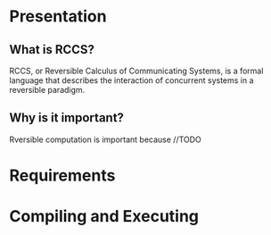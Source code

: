# Presentation

## What is RCCS?
RCCS, or Reversible Calculus of Communicating Systems, is a formal language that describes the interaction of concurrent systems in a reversible paradigm.

## Why is it important?

Rversible computation is important because 
//TODO

# Requirements

<!-- Please, list the requirements for your project, even briefly. Just to make sure I match them. Do I need anything beside Maven? 

I have:

mvn -version
Apache Maven 3.6.0
Maven home: /usr/share/maven
Java version: 11.0.14, vendor: Debian, runtime: /usr/lib/jvm/java-11-openjdk-amd64
Default locale: fr_FR, platform encoding: UTF-8
OS name: "linux", version: "4.19.0-18-amd64", arch: "amd64", family: "unix"
--> 

# Compiling and Executing

<!--

I get an error when trying to compile your project:

mvn compile
WARNING: An illegal reflective access operation has occurred
WARNING: Illegal reflective access by com.google.inject.internal.cglib.core.$ReflectUtils$1 (file:/usr/share/maven/lib/guice.jar) to method java.lang.ClassLoader.defineClass(java.lang.String,byte[],int,int,java.security.ProtectionDomain)
WARNING: Please consider reporting this to the maintainers of com.google.inject.internal.cglib.core.$ReflectUtils$1
WARNING: Use --illegal-access=warn to enable warnings of further illegal reflective access operations
WARNING: All illegal access operations will be denied in a future release
[INFO] Scanning for projects...
[INFO] 
[INFO] ----------------------------< me.gmx:RCCS >-----------------------------
[INFO] Building RCCS 1.0-SNAPSHOT
[INFO] --------------------------------[ jar ]---------------------------------
[INFO] 
[INFO] --- maven-resources-plugin:2.6:resources (default-resources) @ RCCS ---
[WARNING] Using platform encoding (UTF-8 actually) to copy filtered resources, i.e. build is platform dependent!
[INFO] skip non existing resourceDirectory /home/au/travail/git/RCCS_Impl/src/main/resources
[INFO] 
[INFO] --- maven-compiler-plugin:3.1:compile (default-compile) @ RCCS ---
[INFO] Changes detected - recompiling the module!
[WARNING] File encoding has not been set, using platform encoding UTF-8, i.e. build is platform dependent!
[INFO] Compiling 6 source files to /home/au/travail/git/RCCS_Impl/target/classes
[INFO] ------------------------------------------------------------------------
[INFO] BUILD FAILURE
[INFO] ------------------------------------------------------------------------
[INFO] Total time:  0.839 s
[INFO] Finished at: 2022-02-16T22:55:33-05:00
[INFO] ------------------------------------------------------------------------
[ERROR] Failed to execute goal org.apache.maven.plugins:maven-compiler-plugin:3.1:compile (default-compile) on project RCCS: Fatal error compiling: error: invalid target release: 17 -> [Help 1]
[ERROR] 
[ERROR] To see the full stack trace of the errors, re-run Maven with the -e switch.
[ERROR] Re-run Maven using the -X switch to enable full debug logging.
[ERROR] 
[ERROR] For more information about the errors and possible solutions, please read the following articles:
[ERROR] [Help 1] http://cwiki.apache.org/confluence/display/MAVEN/MojoExecutionException


The warnings seem to be customary (cf. https://github.com/google/guice/issues/1133 ), but I'm not sure I can debug the errors.
-->

